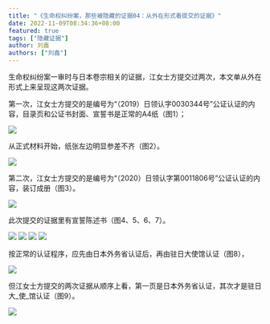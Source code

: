 ```yaml
---
title: "《生命权纠纷案，那些被隐藏的证据04：从外在形式看提交的证据》"
date: 2022-11-09T08:34:36+08:00
featured: true
tags: ["隐藏证据"]
author: 刘鑫
authors: ["刘鑫"]
---
```


生命权纠纷案一审时与日本卷宗相关的证据，江女士方提交过两次，本文单从外在形式上来呈现这两次证据。

第一次，江女士方提交的是编号为“（2019）日领认字0030344号”公证认证的内容，目录页和公证书封面、宣誓书是正常的A4纸（图1）；
<!-- ![图1](/img/posts/hidden_evidence04/1_compressed.jpg)  -->
<img src="https://db3pap007files.storage.live.com/y4mU3liJtlkfHLEvStf28HUHsA7HPZJ0W0KmCj5mpoBfreAs9QiKSq58ossk54V_oef6hBk3G4_WMaqO6AvKTAzO3Ah9wsettD_psRt8TpAs_Htya4yZcKwqTZezIt6ZMdgOwBjwDt-L7wI6ZqCFF2S1dNHB3Z_y9OjKCQD0Uvh3vtZp0WGF1RoaJiMgJyXdAvl?width=906&height=1024&cropmode=none"/>

从正式材料开始，纸张左边明显参差不齐（图2）。
<!-- ![图2](/img/posts/hidden_evidence04/2_compressed.jpg)  -->
<img src="https://db3pap007files.storage.live.com/y4m5jGl-OZXwXMJCc-WiV_BKABvVND81cCQ9blw1jTVSk4rNWg0F_ooaP47Vp9Y-PryRiEzWHQE6qz5AV-xz7lwE_MPSAwMwJNvUr3ibcM4FWCPQgykwThtTNmOxoMIHQ1U7J30UFxzDo17OH8UXXv75eWovQA7e0LJ5o_loGu2Xl6DkLG2V4ZYWNgdZg-2nphy?width=768&height=1024&cropmode=none"/>


第二次，江女士方提交的是编号为“（2020）日领认字第0011806号”公证认证的内容，装订成册（图3）。
<!-- ![图3](/img/posts/hidden_evidence04/3_compressed.jpg)  -->
<img src="https://db3pap007files.storage.live.com/y4mKeH9uCmBOmwvOvoIjBoxvcx9ZseeFqhswqsI1wHqyzERSzBVHQIU6r6WlHIPjN3CzfoynzAw1mdD54E2pAdrQg7n6ldPk_pIYhu07zRk3GFdV5fxDlGMy7FTDhfPDN7g7zFmCGsEkzOhuvube-kJjmPsgF9PyP_mJGUXIL_84U86BGx0s0j2f-5UcItSwKJ7?width=768&height=1024&cropmode=none"/>

此次提交的证据里有宣誓陈述书（图4、5、6、7）。
<!-- ![图4](/img/posts/hidden_evidence04/4_compressed.jpg) 
![图5](/img/posts/hidden_evidence04/5_compressed.jpg) 
![图6](/img/posts/hidden_evidence04/6_compressed.jpg) 
![图7](/img/posts/hidden_evidence04/7_compressed.jpg)  -->
<img src="https://db3pap007files.storage.live.com/y4mN6Mp-cTRQUnH0qFhiCKZH8rikgJUP4iq3xiTrxvUhoczALmJQEzZiG9vhGi5p3RNVnapHrxdFiwAc_Ev3ezHIN3xQPk237DcszqpicSBWoAPxehjBgd5hGaAM-IWosbQdiwm_BNzQOaN8msoMJyoZovKm1-hnwHvmkb9aNUrnAg8BY3CBxkvUtpNCi6YNSY-?width=768&height=1024&cropmode=none"/>
<img src="https://db3pap007files.storage.live.com/y4mWSQKW0aV8jia9Rd_8JqtPmgZg9OEVhlAiYC52keGOVZrAgGJLkrSsTzkgTqOZgFD0-XlutmDWZL4k7U5YrSsnuRcGncZ9Zv-t5PCT8k0rrXgG76GORlmnilQVtbYI4O6rnZXzEj34qlrMAWz7YUMBhmRHzMwh8W5gPoVVgyFOT-LMRKWa7gIepy_N3CKvhsC?width=768&height=1024&cropmode=none"/>
<img src="https://db3pap007files.storage.live.com/y4m422Go2J3S59W-DSJsrcmbDMpWMalubUvGTyUKopL7RwqAA9CtUH09_xTXcDl_MQvKdlzbkTAzELlENHEFn5skoR3j4rf-vyQs2ON9b_o42x69ivKOIDzz9-LVF5KGn-LYGeS8dYiFd0bqYuw1Wmub5RTcvKBA9GlxmDzRCqhiLd-5dVqTa6FQUetk15mxlxJ?width=768&height=1024&cropmode=none"/>
<img src="https://db3pap007files.storage.live.com/y4mejrB411feV1jS9iFHCJY2KnemuVJI3C-awthStoha7HmH7nn0MREK1n9XDz2wzdVi0pu9jofg-H4Fs5AHPto-3DXDjDzeATzB40iJHoHqpzjMyqH3JKzzFkIX7nao00F0Z1CS9B2r4bkl-rN7FjOr3JehiGTANzsoWZQrrQPQpI02KVbC8_lUumMPaK0VeqU?width=768&height=1024&cropmode=none"/>

按正常的认证程序，应先由日本外务省认证后，再由驻日大使馆认证（图8），
<!-- ![图8](/img/posts/hidden_evidence04/8_compressed.jpg)  -->
<img src="https://db3pap007files.storage.live.com/y4m3stECVsJQswshBBZLLxPhbCj_wqf6dLhfsvEPpte_AQ-2w0hld5As5vhXcojKW4W40Bz_v-Hb9rumZ21kXOxds5RlFb5-y6Xa6ZluZHammU9ATHzfO8xFsxrTi0hurDA4a5Ge2XHOY_SXO_xfwJ-WyLcOZnMqPp5UxedLx90m-rl5rvQLzwExX91at0wwU7B?width=1024&height=987&cropmode=none"/>


但江女士方提交的两次证据从顺序上看，第一页是日本外务省认证，其次才是驻日大_使_馆认证（图9）。
<!-- ![图9](/img/posts/hidden_evidence04/9_compressed.jpg)  -->
<img src="https://db3pap007files.storage.live.com/y4mRAIbytn5W2Oz_7ljiI9MAciUvJzKVjDsRZR62LfBqsnP-Ob2k-M7voswYkvhBsaY8_AGPLl5-Q0c1hxjd3376vkXnyHm6JZONk5FtWljORCynm-tB5Z7MsL1oKttGkioDTcPMR_vPgwsXNtc-yils8kKOeQzEc-DpNYtgZtEpdGiqGJY1lWqe15iE773NFvI?width=836&height=1024&cropmode=none"/>